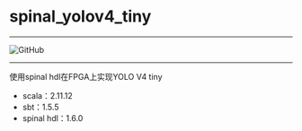 # spinal_yolov4_tiny
***
![GitHub](https://img.shields.io/github/license/liuwei9/spinal_yolo)
***
使用spinal hdl在FPGA上实现YOLO V4 tiny
+ scala：2.11.12
+ sbt：1.5.5
+ spinal hdl：1.6.0
